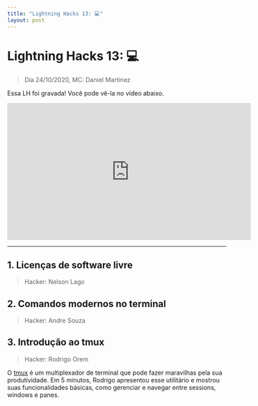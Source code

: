 ```yaml
---
title: "Lightning Hacks 13: 💻"
layout: post
---
```


# Lightning Hacks 13: 💻
> Dia 24/10/2020, MC: Daniel Martinez

<!-- TODO: definir o título -->
<!-- TODO: explicar o título -->

Essa LH foi gravada! Você pode vê-la no vídeo abaixo.

<iframe width="560" height="315" src="https://youtu.be/i3UztCXCK0E" frameborder="0" allow="accelerometer; autoplay; encrypted-media; gyroscope; picture-in-picture" allowfullscreen></iframe>

<hr>

## 1. Licenças de software livre
> Hacker: Nelson Lago

<!-- TODO: descrição do hack  -->

## 2. Comandos modernos no terminal
> Hacker: Andre Souza

<!-- TODO: descrição do hack -->

## 3. Introdução ao tmux
> Hacker: Rodrigo Orem

O [tmux](https://tmux.github.io) é um multiplexador de terminal que pode
fazer maravilhas pela sua produtividade. Em 5 minutos, Rodrigo
apresentou esse utilitário e mostrou suas funcionalidades básicas, como
gerenciar e navegar entre sessions, windows e panes.
